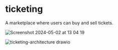 # ticketing
A marketplace where users can buy and sell tickets.


![Screenshot 2024-05-02 at 13 04 19](https://github.com/nic-thompson/ticketing/assets/1699149/0f214dd5-b0d3-427e-a673-3852b875ad79)

![ticketing-architecture drawio](https://github.com/nic-thompson/ticketing/assets/1699149/864a7b10-9651-4ed7-889f-eb5e50e31082)
